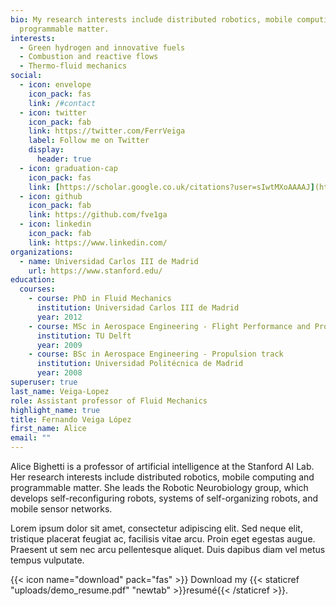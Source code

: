 ```yaml
---
bio: My research interests include distributed robotics, mobile computing and
  programmable matter.
interests:
  - Green hydrogen and innovative fuels
  - Combustion and reactive flows
  - Thermo-fluid mechanics
social:
  - icon: envelope
    icon_pack: fas
    link: /#contact
  - icon: twitter
    icon_pack: fab
    link: https://twitter.com/FerrVeiga
    label: Follow me on Twitter
    display:
      header: true
  - icon: graduation-cap
    icon_pack: fas
    link: [https://scholar.google.co.uk/citations?user=sIwtMXoAAAAJ](https://scholar.google.com/citations?user=i2Eu9QMAAAAJ&hl=en)
  - icon: github
    icon_pack: fab
    link: https://github.com/fve1ga
  - icon: linkedin
    icon_pack: fab
    link: https://www.linkedin.com/
organizations:
  - name: Universidad Carlos III de Madrid
    url: https://www.stanford.edu/
education:
  courses:
    - course: PhD in Fluid Mechanics
      institution: Universidad Carlos III de Madrid
      year: 2012
    - course: MSc in Aerospace Engineering - Flight Performance and Propulsion track
      institution: TU Delft
      year: 2009
    - course: BSc in Aerospace Engineering - Propulsion track
      institution: Universidad Politécnica de Madrid
      year: 2008
superuser: true
last_name: Veiga-Lopez
role: Assistant professor of Fluid Mechanics
highlight_name: true
title: Fernando Veiga López
first_name: Alice
email: ""
---
```


Alice Bighetti is a professor of artificial intelligence at the Stanford AI Lab. Her research interests include distributed robotics, mobile computing and programmable matter. She leads the Robotic Neurobiology group, which develops self-reconfiguring robots, systems of self-organizing robots, and mobile sensor networks.

Lorem ipsum dolor sit amet, consectetur adipiscing elit. Sed neque elit, tristique placerat feugiat ac, facilisis vitae arcu. Proin eget egestas augue. Praesent ut sem nec arcu pellentesque aliquet. Duis dapibus diam vel metus tempus vulputate.

{{< icon name="download" pack="fas" >}} Download my {{< staticref "uploads/demo_resume.pdf" "newtab" >}}resumé{{< /staticref >}}.
